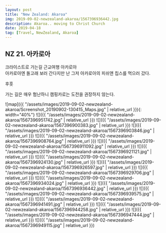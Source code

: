 ```yaml
---
layout: post
title: "New Zealand: Akaroa"
img: 2019-09-02-newzealand-akaroa/1567396936442.jpg
description: Akaroa.. moving to Christ Church
date: 2019-04-18
tag: [Travel, NewZealand, Akaroa]
---
```


## NZ 21. 아카로아

크라이스트로 가는길 근교여행 아카로아  
아카로아엔 돌고래 보러 간다지만 난 그저 아카로아의 피쉬앤 칩스를 먹으러 갔다.

후훗

가는 길은 매우 험난하니 캠핑카로는 도전을 권장하지 않는다.

![map]({{ "/assets/images/2019-09-02-newzealand-akaroa/Screenshot_20190902-130415_Maps.jpg" | relative_url }}){: width="40%"}
![]({{ "/assets/images/2019-09-02-newzealand-akaroa/1567396951742.jpg" | relative_url }})
![]({{ "/assets/images/2019-09-02-newzealand-akaroa/1567396900383.jpg" | relative_url }})
![]({{ "/assets/images/2019-09-02-newzealand-akaroa/1567396903846.jpg" | relative_url }})
![]({{ "/assets/images/2019-09-02-newzealand-akaroa/1567396908764.jpg" | relative_url }})
![]({{ "/assets/images/2019-09-02-newzealand-akaroa/1567396911092.jpg" | relative_url }})
![]({{ "/assets/images/2019-09-02-newzealand-akaroa/1567396921121.jpg" | relative_url }})
![]({{ "/assets/images/2019-09-02-newzealand-akaroa/1567396924130.jpg" | relative_url }})
![]({{ "/assets/images/2019-09-02-newzealand-akaroa/1567396926597.jpg" | relative_url }})
![]({{ "/assets/images/2019-09-02-newzealand-akaroa/1567396929706.jpg" | relative_url }})
![]({{ "/assets/images/2019-09-02-newzealand-akaroa/1567396934024.jpg" | relative_url }})
![]({{ "/assets/images/2019-09-02-newzealand-akaroa/1567396936442.jpg" | relative_url }})
![]({{ "/assets/images/2019-09-02-newzealand-akaroa/1567396939575.jpg" | relative_url }})
![]({{ "/assets/images/2019-09-02-newzealand-akaroa/1567396941491.jpg" | relative_url }})
![]({{ "/assets/images/2019-09-02-newzealand-akaroa/1567396944258.jpg" | relative_url }})
![]({{ "/assets/images/2019-09-02-newzealand-akaroa/1567396947444.jpg" | relative_url }})
![]({{ "/assets/images/2019-09-02-newzealand-akaroa/1567396949115.jpg" | relative_url }})
